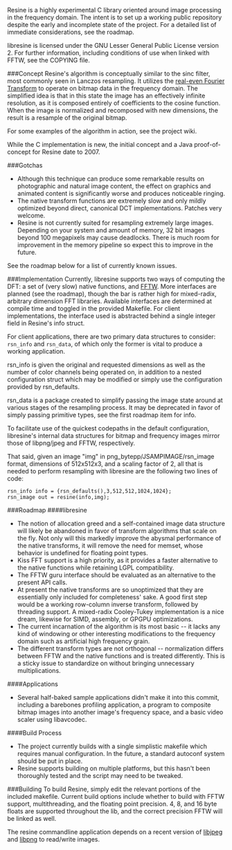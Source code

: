 Resine is a highly experimental C library oriented around image processing in the frequency domain. The intent is to set up a working public repository despite the early and incomplete state of the project. For a detailed list of immediate considerations, see the roadmap.

libresine is licensed under the GNU Lesser General Public License version 2. For further information, including conditions of use when linked with FFTW, see the COPYING file.

###Concept
Resine's algorithm is conceptually similar to the sinc filter, most commonly seen in Lanczos resampling. It utilizes the [real-even Fourier Transform](http://en.wikipedia.org/wiki/Discrete_cosine_transform) to operate on bitmap data in the frequency domain. The simplified idea is that in this state the image has an effectively infinite resolution, as it is composed entirely of coefficients to the cosine function. When the image is normalized and recomposed with new dimensions, the result is a resample of the original bitmap.

For some examples of the algorithm in action, see the project wiki.

While the C implementation is new, the initial concept and a Java proof-of-concept for Resine date to 2007.

###Gotchas
* Although this technique can produce some remarkable results on photographic and natural image content, the effect on graphics and animated content is significantly worse and produces noticeable ringing.
* The native transform functions are extremely slow and only mildly optimized beyond direct, canonical DCT implementations. Patches very welcome.
* Resine is not currently suited for resampling extremely large images. Depending on your system and amount of memory, 32 bit images beyond 100 megapixels may cause deadlocks. There is much room for improvement in the memory pipeline so expect this to improve in the future.

See the roadmap below for a list of currently known issues.

###Implementation
Currently, libresine supports two ways of computing the DFT: a set of (very slow) native functions, and [FFTW](http://www.fftw.org/). More interfaces are planned (see the roadmap), though the bar is rather high for mixed-radix, arbitrary dimension FFT libraries. Available interfaces are determined at compile time and toggled in the provided Makefile. For client implementations, the interface used is abstracted behind a single integer field in Resine's info struct.

For client applications, there are two primary data structures to consider: `rsn_info` and `rsn_data`, of which only the former is vital to produce a working application.

rsn_info is given the original and requested dimensions as well as the number of color channels being operated on, in addition to a nested configuration struct which may be modified or simply use the configuration provided by rsn_defaults.

rsn_data is a package created to simplify passing the image state around at various stages of the resampling process. It may be deprecated in favor of simply passing primitive types, see the first roadmap item for info.

To facilitate use of the quickest codepaths in the default configuration, libresine's internal data structures for bitmap and frequency images mirror those of libpng/jpeg and FFTW, respectively.

That said, given an image "img" in png_bytepp/JSAMPIMAGE/rsn_image format, dimensions of 512x512x3, and a scaling factor of 2, all that is needed to perform resampling with libresine are the following two lines of code:

    rsn_info info = {rsn_defaults(),3,512,512,1024,1024};
    rsn_image out = resine(info,img);

###Roadmap
####libresine
* The notion of allocation greed and a self-contained image data structure will likely be abandoned in favor of transform algorithms that scale on the fly. Not only will this markedly improve the abysmal performance of the native transforms, it will remove the need for memset, whose behavior is undefined for floating point types.
* Kiss FFT support is a high priority, as it provides a faster alternative to the native functions while retaining LGPL compatibility.
* The FFTW guru interface should be evaluated as an alternative to the present API calls.
* At present the native transforms are so unoptimized that they are essentially only included for completeness' sake. A good first step would be a working row-column inverse transform, followed by threading support. A mixed-radix Cooley-Tukey implementation is a nice dream, likewise for SIMD, assembly, or GPGPU optimizations.
* The current incarnation of the algorithm is its most basic -- it lacks any kind of windowing or other interesting modifications to the frequency domain such as artificial high frequency grain.
* The different transform types are not orthogonal -- normalization differs between FFTW and the native functions and is treated differently. This is a sticky issue to standardize on without bringing unnecessary multiplications.

####Applications
* Several half-baked sample applications didn't make it into this commit, including a barebones profiling application, a program to composite bitmap images into another image's frequency space, and a basic video scaler using libavcodec.

####Build Process
* The project currently builds with a single simplistic makefile which requires manual configuration. In the future, a standard autoconf system should be put in place.
* Resine supports building on multiple platforms, but this hasn't been thoroughly tested and the script may need to be tweaked.

###Building
To build Resine, simply edit the relevant portions of the included makefile. Current build options include whether to build with FFTW support, multithreading, and the floating point precision. 4, 8, and 16 byte floats are supported throughout the lib, and the correct precision FFTW will be linked as well.

The resine commandline application depends on a recent version of [libjpeg](http://www.ijg.org/) and [libpng](http://www.libpng.org/) to read/write images.